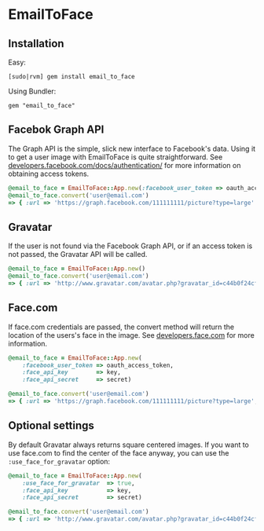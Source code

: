 EmailToFace
====

Installation
---

Easy:

	[sudo|rvm] gem install email_to_face

Using Bundler:

	gem "email_to_face"

Facebok Graph API
----

The Graph API is the simple, slick new interface to Facebook's data.  Using it to get a user image with EmailToFace is quite straightforward.
See [developers.facebook.com/docs/authentication/](https://developers.facebook.com/docs/authentication/) for more information on obtaining access tokens.

``` ruby
@email_to_face = EmailToFace::App.new(:facebook_user_token => oauth_access_token)
@email_to_face.convert('user@email.com')
=> { :url => 'https://graph.facebook.com/111111111/picture?type=large' }
```


Gravatar
----

If the user is not found via the Facebook Graph API, or if an access token is not passed, the Gravatar API will be called.

``` ruby
@email_to_face = EmailToFace::App.new()
@email_to_face.convert('user@email.com')
=> { :url => 'http://www.gravatar.com/avatar.php?gravatar_id=c44b0f24cfce9aacc7c1969c5666cfae&d=404' }
```

Face.com
----

If face.com credentials are passed, the convert method will return the location of the users's face in the image.
See [developers.face.com](http://developers.face.com/) for more information.

``` ruby
@email_to_face = EmailToFace::App.new(
	:facebook_user_token => oauth_access_token,
	:face_api_key 		 => key,
	:face_api_secret 	 => secret)

@email_to_face.convert('user@email.com')
=> { :url => 'https://graph.facebook.com/111111111/picture?type=large', :x => 48.89, :y => 38.1 }
```


Optional settings
----

By default Gravatar always returns square centered images. If you want to use face.com to find the center of the face anyway, you can use the `:use_face_for_gravatar` option:

``` ruby
@email_to_face = EmailToFace::App.new(
	:use_face_for_gravatar 	=> true,
	:face_api_key			=> key,
	:face_api_secret		=> secret)

@email_to_face.convert('user@email.com')
=> { :url => 'http://www.gravatar.com/avatar.php?gravatar_id=c44b0f24cfce9aacc7c1969c5666cfae&d=404', :x => 48.89, :y => 38.1 }
```